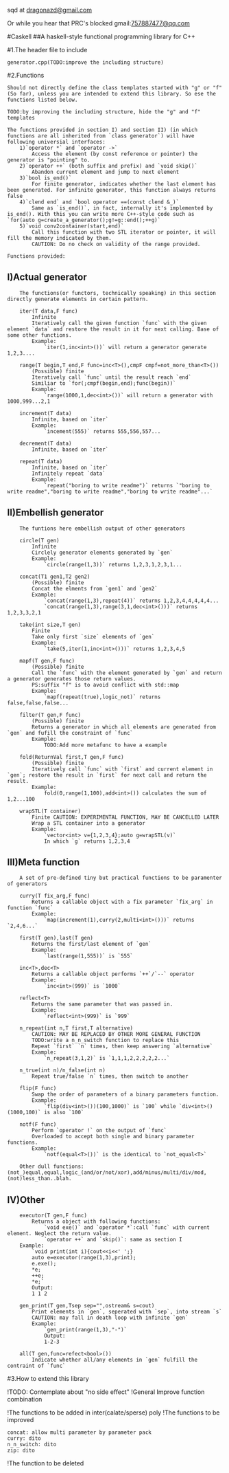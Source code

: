 sqd at dragonazd@gmail.com

Or while you hear that PRC's blocked gmail:757887477@qq.com

#Caskell
##A haskell-style functional programming library for C++

#1.The header file to include

    generator.cpp(TODO:improve the including structure)
    
#2.Functions

	Should not directly define the class templates started with "g" or "f" (So far), unless you are intended to extend this library. So ese the functions listed below.
    
	TODO:by improving the including structure, hide the "g" and "f" templates
    
	The functions provided in section I) and section II) (in which functions are all inherited from `class generator`) will have following universial interfaces:
		1)`operator *` and `operator ->`
			Access the element (by const reference or pointer) the generator is "pointing" to.
		2)`operator ++` (both suffix and prefix) and `void skip()`
			Abandon current element and jump to next element
		3)`bool is_end()`
			For finite generator, indicates whether the last element has been generated. For infinite generator, this function always returns false
		4)`clend end` and `bool operator ==(const clend &_)`
			Same as `is_end()`, in fact, internally it's implemented by is_end(). With this you can write more C++-style code such as `for(auto g=create_a_generator();g!=g::end();++g)` 
		5)`void conv2container(start,end)`
			Call this function with two STL iterator or pointer, it will fill the memory indicated by them. 
			CAUTION: Do no check on validity of the range provided.

	Functions provided:
##	I)Actual generator
		The functions(or functors, technically speaking) in this section directly generate elements in certain pattern.

		iter(T data,F func)
			Infinite
			Iteratively call the given function `func` with the given element `data` and restore the result in it for next calling. Base of some other functions.
			Example:
				`iter(1,inc<int>())` will return a generator generate 1,2,3....
		
		range(T begin,T end,F func=inc<T>(),cmpF cmpf=not_more_than<T>())
			(Possible) finite
			Iteratively call `func` until the result reach `end`
			Similiar to `for(;cmpf(begin,end);func(begin))`
			Example:
				`range(1000,1,dec<int>())` will return a generator with 1000,999...2,1
		
		increment(T data)
			Infinite, based on `iter`
			Example:
				`incement(555)` returns 555,556,557...
		
		decrement(T data)
			Infinite, based on `iter`
		
		repeat(T data)
			Infinite, based on `iter`
			Infinitely repeat `data`
			Example:
				`repeat("boring to write readme")` returns `"boring to write readme","boring to write readme","boring to write readme"...`

##	II)Embellish generator
		The funtions here embellish output of other generators

		circle(T gen)
			Infinite
			Circlely generator elements generated by `gen`
			Example:
				`circle(range(1,3))` returns 1,2,3,1,2,3,1...
		
		concat(T1 gen1,T2 gen2)
			(Possible) finite
			Concat the elments from `gen1` and `gen2`
			Example:
				`concat(range(1,3),repeat(4))` returns 1,2,3,4,4,4,4,4...
				`concat(range(1,3),range(3,1,dec<int>()))` returns 1,2,3,3,2,1

		take(int size,T gen)
			Finite
			Take only first `size` elements of `gen`
			Example:
				`take(5,iter(1,inc<int>()))` returns 1,2,3,4,5

		mapf(T gen,F func)
			(Possible) finite
			Call the `func` with the element generated by `gen` and return a generator generates those return values.
			PS:suffix "f" is to avoid conflict with std::map
			Example:
				`mapf(repeat(true),logic_not)` returns false,false,false...

		filter(T gen,F func)
			(Possible) finite
			Returns a generator in which all elements are generated from `gen` and fufill the constraint of `func`
			Example:
				TODO:Add more metafunc to have a example

		fold(ReturnVal first,T gen,F func)
			(Possible) finite
			Iteratively call `func` with `first` and current element in `gen`; restore the result in `first` for next call and return the result.
			Example:
				fold(0,range(1,100),add<int>()) calculates the sum of 1,2...100

		wrapSTL(T container)
			Finite CAUTION: EXPERIMENTAL FUNCTION, MAY BE CANCELLED LATER
			Wrap a STL container into a generator
			Example:
				`vector<int> v={1,2,3,4};auto g=wrapSTL(v)`
				In which `g` returns 1,2,3,4
##	III)Meta function
		A set of pre-defined tiny but practical functions to be paramenter of generators

		curry(T fix_arg,F func)
			Returns a callable object with a fix parameter `fix_arg` in function `func`
			Example:
				`map(increment(1),curry(2,multi<int>()))` returns `2,4,6...`

		first(T gen),last(T gen)
			Returns the first/last element of `gen`
			Example:
				`last(range(1,555))` is `555`

		inc<T>,dec<T>
			Returns a callable object performs `++`/`--` operator
			Example:
				`inc<int>(999)` is `1000`

		reflect<T>
			Returns the same parameter that was passed in.
			Example:
				`reflect<int>(999)` is `999`

		n_repeat(int n,T first,T alternative)
			CAUTION: MAY BE REPLACED BY OTHER MORE GENERAL FUNCTION
			TODO:write a n_n_switch function to replace this
			Repeat `first` `n` times, then keep answering `alternative`
			Example:
				`n_repeat(3,1,2)` is `1,1,1,2,2,2,2,2...`

		n_true(int n)/n_false(int n)
			Repeat true/false `n` times, then switch to another

		flip(F func)
			Swap the order of parameters of a binary parameters function.
			Example:
				`flip(div<int>())(100,1000)` is `100` while `div<int>()(1000,100)` is also `100`

		notf(F func)
			Perform `operator !` on the output of `func`
			Overloaded to accept both single and binary parameter functions.
			Example:
				`notf(equal<T>())` is the identical to `not_equal<T>`

		Other dull functions:(not_)equal,equal,logic_(and/or/not/xor),add/minus/multi/div/mod,(not)less_than..blah.

##	IV)Other
		executor(T gen,F func)
			Returns a object with following functions:
				`void exe()` and `operator *`:call `func` with current element. Neglect the return value.
				`operator ++` and `skip()`: same as section I
		Example:
			`void print(int i){cout<<i<<' ';}
			auto e=executor(range(1,3),print);
			e.exe();
			*e;
			++e;
			*e;`
			Output:
			1 1 2

		gen_print(T gen,Tsep sep="",ostream& s=cout)
			Print elements in `gen`, seperated with `sep`, into stream `s`
			CAUTION: may fall in death loop with infinite `gen`
			Example:
				`gen_print(range(1,3),"-")`
				Output:
				1-2-3

		all(T gen,func=refect<bool>())
			Indicate whether all/any elements in `gen` fulfill the contraint of `func`


#3.How to extend this library

!TODO:
Contemplate about "no side effect"
!General
	Improve function combination

!The functions to be added in
	inter(calate/sperse)
	poly
!The functions to be improved

	concat: allow multi parameter by parameter pack
	curry: dito
	n_n_switch: dito
	zip: dito

!The function to be deleted
